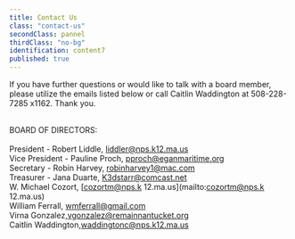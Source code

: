 ```yaml
---
title: Contact Us
class: "contact-us"
secondClass: pannel
thirdClass: "no-bg"
identification: content7
published: true
---
```


If you have further questions or would like to talk with a board member, please utilize the emails listed below or call Caitlin Waddington at 508-228-7285 x1162.  Thank you.<br/><br/>

BOARD OF DIRECTORS:<br/><br/>
<span class="bold"> President - Robert Liddle, [liddler@nps.k12.ma.us](mailto:liddler@nps.k12.ma.us)<br />
<span class="bold"> Vice President - Pauline Proch, [pproch@eganmaritime.org](mailto:pproch@eganmaritime.org)<br />
<span class="bold"> Secretary - Robin Harvey, [robinharvey1@mac.com](mailto:robinharvey1@mac.com)<br />
<span class="bold"> Treasurer - Jana Duarte, [K3dstarr@comcast.net](mailto:K3dstarr@comcast.net)<br />
W. Michael Cozort, [cozortm@nps.k 12.ma.us](mailto:cozortm@nps.k 12.ma.us)<br />
William Ferrall, [wmferrall@gmail.com](mailto:wmferrall@gmail.com)<br />
Virna Gonzalez,[vgonzalez@remainnantucket.org](mailto:vgonzalez@remainnantucket.org)<br />Caitlin Waddington,[waddingtonc@nps.k12.ma.us](mailto:waddingtonc@nps.k12.ma.us)